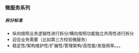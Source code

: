 ### 微服务系列

##### 拆分标准
- 纵向按照业务逻辑性进行拆分/横向按照功能独立共用性进行拆分
- 迎合业务需要（比如第三方校验微服务）
- 稳定性/架构维护性/扩展性/管理架构/高性能/发版频率。。。



    
    

        
        
